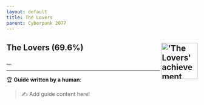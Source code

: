 ```yaml
---
layout: default
title: The Lovers
parent: Cyberpunk 2077
---
```


## The Lovers (69.6%) <img align="right" src="https://cdn.cloudflare.steamstatic.com/steamcommunity/public/images/apps/1091500/25bab7e2288262ad801664e62f241e2839edb457.jpg" alt="'The Lovers' achievement icon" width="96" height="96">

__

---

:trophy: **Guide written by a human**:

> :writing_hand: Add guide content here!


